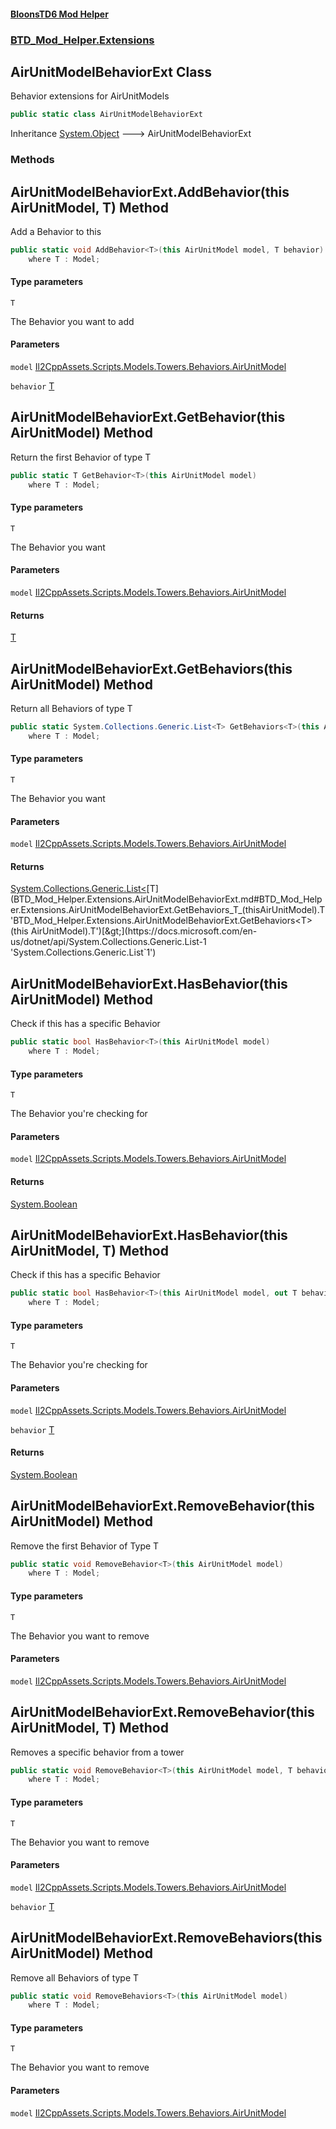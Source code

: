 #### [BloonsTD6 Mod Helper](README.md 'README')
### [BTD_Mod_Helper.Extensions](README.md#BTD_Mod_Helper.Extensions 'BTD_Mod_Helper.Extensions')

## AirUnitModelBehaviorExt Class

Behavior extensions for AirUnitModels

```csharp
public static class AirUnitModelBehaviorExt
```

Inheritance [System.Object](https://docs.microsoft.com/en-us/dotnet/api/System.Object 'System.Object') &#129106; AirUnitModelBehaviorExt
### Methods

<a name='BTD_Mod_Helper.Extensions.AirUnitModelBehaviorExt.AddBehavior_T_(thisAirUnitModel,T)'></a>

## AirUnitModelBehaviorExt.AddBehavior<T>(this AirUnitModel, T) Method

Add a Behavior to this

```csharp
public static void AddBehavior<T>(this AirUnitModel model, T behavior)
    where T : Model;
```
#### Type parameters

<a name='BTD_Mod_Helper.Extensions.AirUnitModelBehaviorExt.AddBehavior_T_(thisAirUnitModel,T).T'></a>

`T`

The Behavior you want to add
#### Parameters

<a name='BTD_Mod_Helper.Extensions.AirUnitModelBehaviorExt.AddBehavior_T_(thisAirUnitModel,T).model'></a>

`model` [Il2CppAssets.Scripts.Models.Towers.Behaviors.AirUnitModel](https://docs.microsoft.com/en-us/dotnet/api/Il2CppAssets.Scripts.Models.Towers.Behaviors.AirUnitModel 'Il2CppAssets.Scripts.Models.Towers.Behaviors.AirUnitModel')

<a name='BTD_Mod_Helper.Extensions.AirUnitModelBehaviorExt.AddBehavior_T_(thisAirUnitModel,T).behavior'></a>

`behavior` [T](BTD_Mod_Helper.Extensions.AirUnitModelBehaviorExt.md#BTD_Mod_Helper.Extensions.AirUnitModelBehaviorExt.AddBehavior_T_(thisAirUnitModel,T).T 'BTD_Mod_Helper.Extensions.AirUnitModelBehaviorExt.AddBehavior<T>(this AirUnitModel, T).T')

<a name='BTD_Mod_Helper.Extensions.AirUnitModelBehaviorExt.GetBehavior_T_(thisAirUnitModel)'></a>

## AirUnitModelBehaviorExt.GetBehavior<T>(this AirUnitModel) Method

Return the first Behavior of type T

```csharp
public static T GetBehavior<T>(this AirUnitModel model)
    where T : Model;
```
#### Type parameters

<a name='BTD_Mod_Helper.Extensions.AirUnitModelBehaviorExt.GetBehavior_T_(thisAirUnitModel).T'></a>

`T`

The Behavior you want
#### Parameters

<a name='BTD_Mod_Helper.Extensions.AirUnitModelBehaviorExt.GetBehavior_T_(thisAirUnitModel).model'></a>

`model` [Il2CppAssets.Scripts.Models.Towers.Behaviors.AirUnitModel](https://docs.microsoft.com/en-us/dotnet/api/Il2CppAssets.Scripts.Models.Towers.Behaviors.AirUnitModel 'Il2CppAssets.Scripts.Models.Towers.Behaviors.AirUnitModel')

#### Returns
[T](BTD_Mod_Helper.Extensions.AirUnitModelBehaviorExt.md#BTD_Mod_Helper.Extensions.AirUnitModelBehaviorExt.GetBehavior_T_(thisAirUnitModel).T 'BTD_Mod_Helper.Extensions.AirUnitModelBehaviorExt.GetBehavior<T>(this AirUnitModel).T')

<a name='BTD_Mod_Helper.Extensions.AirUnitModelBehaviorExt.GetBehaviors_T_(thisAirUnitModel)'></a>

## AirUnitModelBehaviorExt.GetBehaviors<T>(this AirUnitModel) Method

Return all Behaviors of type T

```csharp
public static System.Collections.Generic.List<T> GetBehaviors<T>(this AirUnitModel model)
    where T : Model;
```
#### Type parameters

<a name='BTD_Mod_Helper.Extensions.AirUnitModelBehaviorExt.GetBehaviors_T_(thisAirUnitModel).T'></a>

`T`

The Behavior you want
#### Parameters

<a name='BTD_Mod_Helper.Extensions.AirUnitModelBehaviorExt.GetBehaviors_T_(thisAirUnitModel).model'></a>

`model` [Il2CppAssets.Scripts.Models.Towers.Behaviors.AirUnitModel](https://docs.microsoft.com/en-us/dotnet/api/Il2CppAssets.Scripts.Models.Towers.Behaviors.AirUnitModel 'Il2CppAssets.Scripts.Models.Towers.Behaviors.AirUnitModel')

#### Returns
[System.Collections.Generic.List&lt;](https://docs.microsoft.com/en-us/dotnet/api/System.Collections.Generic.List-1 'System.Collections.Generic.List`1')[T](BTD_Mod_Helper.Extensions.AirUnitModelBehaviorExt.md#BTD_Mod_Helper.Extensions.AirUnitModelBehaviorExt.GetBehaviors_T_(thisAirUnitModel).T 'BTD_Mod_Helper.Extensions.AirUnitModelBehaviorExt.GetBehaviors<T>(this AirUnitModel).T')[&gt;](https://docs.microsoft.com/en-us/dotnet/api/System.Collections.Generic.List-1 'System.Collections.Generic.List`1')

<a name='BTD_Mod_Helper.Extensions.AirUnitModelBehaviorExt.HasBehavior_T_(thisAirUnitModel)'></a>

## AirUnitModelBehaviorExt.HasBehavior<T>(this AirUnitModel) Method

Check if this has a specific Behavior

```csharp
public static bool HasBehavior<T>(this AirUnitModel model)
    where T : Model;
```
#### Type parameters

<a name='BTD_Mod_Helper.Extensions.AirUnitModelBehaviorExt.HasBehavior_T_(thisAirUnitModel).T'></a>

`T`

The Behavior you're checking for
#### Parameters

<a name='BTD_Mod_Helper.Extensions.AirUnitModelBehaviorExt.HasBehavior_T_(thisAirUnitModel).model'></a>

`model` [Il2CppAssets.Scripts.Models.Towers.Behaviors.AirUnitModel](https://docs.microsoft.com/en-us/dotnet/api/Il2CppAssets.Scripts.Models.Towers.Behaviors.AirUnitModel 'Il2CppAssets.Scripts.Models.Towers.Behaviors.AirUnitModel')

#### Returns
[System.Boolean](https://docs.microsoft.com/en-us/dotnet/api/System.Boolean 'System.Boolean')

<a name='BTD_Mod_Helper.Extensions.AirUnitModelBehaviorExt.HasBehavior_T_(thisAirUnitModel,T)'></a>

## AirUnitModelBehaviorExt.HasBehavior<T>(this AirUnitModel, T) Method

Check if this has a specific Behavior

```csharp
public static bool HasBehavior<T>(this AirUnitModel model, out T behavior)
    where T : Model;
```
#### Type parameters

<a name='BTD_Mod_Helper.Extensions.AirUnitModelBehaviorExt.HasBehavior_T_(thisAirUnitModel,T).T'></a>

`T`

The Behavior you're checking for
#### Parameters

<a name='BTD_Mod_Helper.Extensions.AirUnitModelBehaviorExt.HasBehavior_T_(thisAirUnitModel,T).model'></a>

`model` [Il2CppAssets.Scripts.Models.Towers.Behaviors.AirUnitModel](https://docs.microsoft.com/en-us/dotnet/api/Il2CppAssets.Scripts.Models.Towers.Behaviors.AirUnitModel 'Il2CppAssets.Scripts.Models.Towers.Behaviors.AirUnitModel')

<a name='BTD_Mod_Helper.Extensions.AirUnitModelBehaviorExt.HasBehavior_T_(thisAirUnitModel,T).behavior'></a>

`behavior` [T](BTD_Mod_Helper.Extensions.AirUnitModelBehaviorExt.md#BTD_Mod_Helper.Extensions.AirUnitModelBehaviorExt.HasBehavior_T_(thisAirUnitModel,T).T 'BTD_Mod_Helper.Extensions.AirUnitModelBehaviorExt.HasBehavior<T>(this AirUnitModel, T).T')

#### Returns
[System.Boolean](https://docs.microsoft.com/en-us/dotnet/api/System.Boolean 'System.Boolean')

<a name='BTD_Mod_Helper.Extensions.AirUnitModelBehaviorExt.RemoveBehavior_T_(thisAirUnitModel)'></a>

## AirUnitModelBehaviorExt.RemoveBehavior<T>(this AirUnitModel) Method

Remove the first Behavior of Type T

```csharp
public static void RemoveBehavior<T>(this AirUnitModel model)
    where T : Model;
```
#### Type parameters

<a name='BTD_Mod_Helper.Extensions.AirUnitModelBehaviorExt.RemoveBehavior_T_(thisAirUnitModel).T'></a>

`T`

The Behavior you want to remove
#### Parameters

<a name='BTD_Mod_Helper.Extensions.AirUnitModelBehaviorExt.RemoveBehavior_T_(thisAirUnitModel).model'></a>

`model` [Il2CppAssets.Scripts.Models.Towers.Behaviors.AirUnitModel](https://docs.microsoft.com/en-us/dotnet/api/Il2CppAssets.Scripts.Models.Towers.Behaviors.AirUnitModel 'Il2CppAssets.Scripts.Models.Towers.Behaviors.AirUnitModel')

<a name='BTD_Mod_Helper.Extensions.AirUnitModelBehaviorExt.RemoveBehavior_T_(thisAirUnitModel,T)'></a>

## AirUnitModelBehaviorExt.RemoveBehavior<T>(this AirUnitModel, T) Method

Removes a specific behavior from a tower

```csharp
public static void RemoveBehavior<T>(this AirUnitModel model, T behavior)
    where T : Model;
```
#### Type parameters

<a name='BTD_Mod_Helper.Extensions.AirUnitModelBehaviorExt.RemoveBehavior_T_(thisAirUnitModel,T).T'></a>

`T`

The Behavior you want to remove
#### Parameters

<a name='BTD_Mod_Helper.Extensions.AirUnitModelBehaviorExt.RemoveBehavior_T_(thisAirUnitModel,T).model'></a>

`model` [Il2CppAssets.Scripts.Models.Towers.Behaviors.AirUnitModel](https://docs.microsoft.com/en-us/dotnet/api/Il2CppAssets.Scripts.Models.Towers.Behaviors.AirUnitModel 'Il2CppAssets.Scripts.Models.Towers.Behaviors.AirUnitModel')

<a name='BTD_Mod_Helper.Extensions.AirUnitModelBehaviorExt.RemoveBehavior_T_(thisAirUnitModel,T).behavior'></a>

`behavior` [T](BTD_Mod_Helper.Extensions.AirUnitModelBehaviorExt.md#BTD_Mod_Helper.Extensions.AirUnitModelBehaviorExt.RemoveBehavior_T_(thisAirUnitModel,T).T 'BTD_Mod_Helper.Extensions.AirUnitModelBehaviorExt.RemoveBehavior<T>(this AirUnitModel, T).T')

<a name='BTD_Mod_Helper.Extensions.AirUnitModelBehaviorExt.RemoveBehaviors_T_(thisAirUnitModel)'></a>

## AirUnitModelBehaviorExt.RemoveBehaviors<T>(this AirUnitModel) Method

Remove all Behaviors of type T

```csharp
public static void RemoveBehaviors<T>(this AirUnitModel model)
    where T : Model;
```
#### Type parameters

<a name='BTD_Mod_Helper.Extensions.AirUnitModelBehaviorExt.RemoveBehaviors_T_(thisAirUnitModel).T'></a>

`T`

The Behavior you want to remove
#### Parameters

<a name='BTD_Mod_Helper.Extensions.AirUnitModelBehaviorExt.RemoveBehaviors_T_(thisAirUnitModel).model'></a>

`model` [Il2CppAssets.Scripts.Models.Towers.Behaviors.AirUnitModel](https://docs.microsoft.com/en-us/dotnet/api/Il2CppAssets.Scripts.Models.Towers.Behaviors.AirUnitModel 'Il2CppAssets.Scripts.Models.Towers.Behaviors.AirUnitModel')